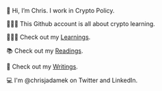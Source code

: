 👋 Hi, I’m Chris. I work in Crypto Policy. 

👨🏻‍💻 This Github account is all about crypto learning.

🧑🏻‍🏫 Check out my [Learnings](https://github.com/ChrisJAdamek/cryptoTools).

📚 Check out my [Readings](/readingList.md). 

📝 Check out my [Writings](/writingList.md).

💻 I'm @chrisjadamek on Twitter and LinkedIn. 


